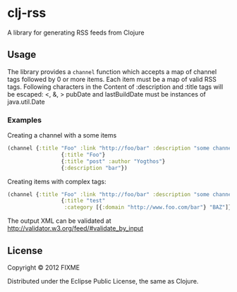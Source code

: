 # clj-rss

A library for generating RSS feeds from Clojure

## Usage

The library provides a `channel` function which accepts a map of channel tags followed by 0 or more items. 
Each item must be a map of valid RSS tags. 
Following characters in the Content of :description and :title tags will be escaped: <, &, >
pubDate and lastBuildDate must be instances of java.util.Date

### Examples

Creating a channel with a some items

```Clojure
(channel {:title "Foo" :link "http://foo/bar" :description "some channel"}
                 {:title "Foo"}
                 {:title "post" :author "Yogthos"}
                 {:description "bar"})
```

Creating items with complex tags:
```Clojure
(channel {:title "Foo" :link "http://foo/bar" :description "some channel"}
                 {:title "test"
                  :category [{:domain "http://www.foo.com/bar"} "BAZ"]})
```

The output XML can be validated at http://validator.w3.org/feed/#validate_by_input

## License

Copyright © 2012 FIXME

Distributed under the Eclipse Public License, the same as Clojure.
